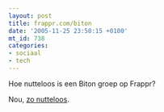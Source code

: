 ```yaml
---
layout: post
title: frappr.com/biton
date: '2005-11-25 23:50:15 +0100'
mt_id: 738
categories:
- sociaal
- tech
---
```

Hoe nutteloos is een Biton groep op Frappr?

Nou, <a href="http://www.frappr.com/biton">zo nutteloos</a>.
